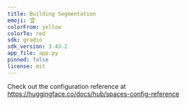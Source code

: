 ```yaml
---
title: Building Segmentation
emoji: 🏆
colorFrom: yellow
colorTo: red
sdk: gradio
sdk_version: 3.43.2
app_file: app.py
pinned: false
license: mit
---
```


Check out the configuration reference at https://huggingface.co/docs/hub/spaces-config-reference
